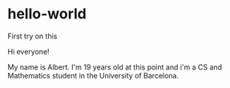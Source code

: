 # hello-world
First try on this

Hi everyone! 

My name is Albert. I'm 19 years old at this point and i'm a CS and Mathematics student in the University of Barcelona.
